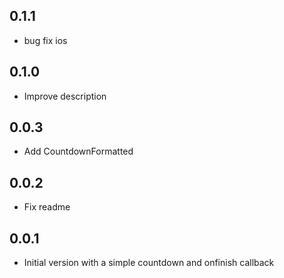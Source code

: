 ## 0.1.1

- bug fix ios

## 0.1.0

- Improve description

## 0.0.3

- Add CountdownFormatted

## 0.0.2

- Fix readme

## 0.0.1

- Initial version with a simple countdown and onfinish callback
